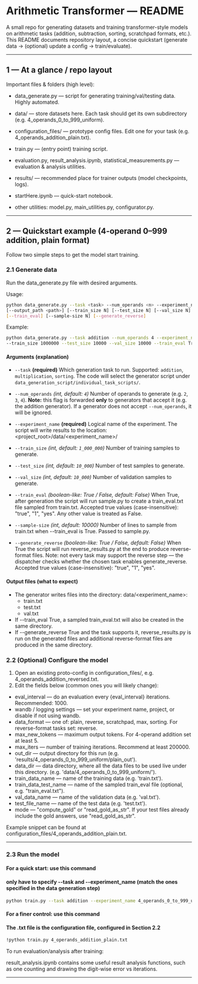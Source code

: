 # Arithmetic Transformer — README

A small repo for generating datasets and training transformer-style models on arithmetic tasks (addition, subtraction, sorting, scratchpad formats, etc.).
This README documents repository layout, a concise quickstart (generate data → (optional) update a config → train/evaluate).

---

## 1 — At a glance / repo layout

Important files & folders (high level):

- data_generate.py — script for generating training/val/testing data. Highly automated.

- data/ — store datasets here. Each task should get its own subdirectory (e.g. 4_operands_0_to_999_uniform).

- configuration_files/ — prototype config files. Edit one for your task (e.g. 4_operands_addition_plain.txt).

- train.py — (entry point) training script.

- evaluation.py, result_analysis.ipynb, statistical_measurements.py — evaluation & analysis utilities.

- results/ — recommended place for trainer outputs (model checkpoints, logs).

- startHere.ipynb — quick-start notebook.

- other utilities: model.py, main_utilities.py, configurator.py.

---

## 2 — Quickstart example (4-operand 0–999 addition, plain format)

Follow two simple steps to get the model start training.

### 2.1 Generate data

Run the data_generate.py file with desired arguments.

Usage:
```bash
python data_generate.py --task <task> --num_operands <n> --experiment_name <name> \
[--output_path <path>] [--train_size N] [--test_size N] [--val_size N] \
[--train_eval] [--sample-size N] [--generate_reverse]
```

Example:
```bash
python data_generate.py --task addition --num_operands 4 --experiment_name 4_operands_0_to_999_uniform \
--train_size 1000000 --test_size 10000 --val_size 10000 --train_eval True --sample-size 10000 --generate_reverse True
```

#### Arguments (explanation)

- `--task` **(required)**
  Which generation task to run. Supported: `addition`, `multiplication`, `sorting`. The code will select the generator script under `data_generation_script/individual_task_scripts/`.

- `--num_operands` *(int, default: `4`)*
  Number of operands to generate (e.g. `2`, `3`, `4`). **Note:** this flag is forwarded **only** to generators that accept it (e.g. the addition generator). If a generator does not accept `--num_operands`, it will be ignored.

- `--experiment_name` **(required)**
  Logical name of the experiment. The script will write results to the location:
  <project_root>/data/<experiment_name>/

- `--train_size` *(int, default: `1_000_000`)*
  Number of training samples to generate.

- `--test_size` *(int, default: `10_000`)*
  Number of test samples to generate.

- `--val_size` *(int, default: `10_000`)*
  Number of validation samples to generate.

- `--train_eval` *(boolean-like: True / False, default: False)*
  When True, after generation the script will run sample.py to create a train_eval.txt file sampled from train.txt. Accepted true values (case-insensitive): "true", "1", "yes". Any other value is treated as False.

- `--sample-size` *(int, default: 10000)*
  Number of lines to sample from train.txt when --train_eval is True. Passed to sample.py.

- `--generate_reverse` *(boolean-like: True / False, default: False)*
  When True the script will run reverse_results.py at the end to produce reverse-format files. Note: not every task may support the reverse step — the dispatcher checks whether the chosen task enables generate_reverse. Accepted true values (case-insensitive): "true", "1", "yes".

#### Output files (what to expect)

- The generator writes files into the directory: data/<experiment_name>:
  * train.txt
  * test.txt
  * val.txt
- If --train_eval True, a sampled train_eval.txt will also be created in the same directory.
- If --generate_reverse True and the task supports it, reverse_results.py is run on the generated files and additional reverse-format files are produced in the same directory.

### 2.2 (Optional) Configure the model

1. Open an existing proto-config in configuration_files/, e.g. 4_operands_addition_reversed.txt.
2. Edit the fields below (common ones you will likely change):

- eval_interval — do an evaluation every {eval_interval} iterations. Recommended: 1000.
- wandb / logging settings — set your experiment name, project, or disable if not using wandb.
- data_format — one of: plain, reverse, scratchpad, max, sorting. For reverse-format tasks set: reverse.
- max_new_tokens — maximum output tokens. For 4-operand addition set at least 5.
- max_iters — number of training iterations. Recommend at least 200000.
- out_dir — output directory for this run (e.g. 'results/4_operands_0_to_999_uniform/plain_out').
- data_dir — data directory, where all the data files to be used live under this directory. (e.g. 'data/4_operands_0_to_999_uniform/').
- train_data_name — name of the training data (e.g. 'train.txt').
- train_data_test_name — name of the sampled train_eval file (optional, e.g. "train_eval.txt").
- val_data_name — name of the validation data (e.g. 'val.txt').
- test_file_name — name of the test data (e.g. 'test.txt').
- mode — "compute_gold" or "read_gold_as_str". If your test files already include the gold answers, use "read_gold_as_str".

Example snippet can be found at configuration_files/4_operands_addition_plain.txt.

---

### 2.3 Run the model

#### For a quick start: use this command
#### only have to specify --task and --experiment_name (match the ones specified in the data generation step)

```bash
python train.py --task addition --experiment_name 4_operands_0_to_999_uniform
```

#### For a finer control: use this command
#### The .txt file is the configuration file, configured in Section 2.2

```bash
!python train.py 4_operands_addition_plain.txt
```

To run evaluation/analysis after training:

result_analysis.ipynb contains some useful result analysis functions, such as one counting and drawing the digit-wise error vs iterations.

---

